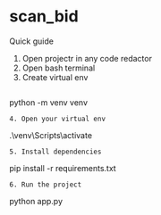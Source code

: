# scan_bid

Quick guide 

1. Open projectr in any code redactor
2. Open bash terminal
3. Create virtual env
   ```
python -m venv venv
```
4. Open your virtual env
```
   .\venv\Scripts\activate
```
5. Install dependencies
```
pip install -r requirements.txt
```
6. Run the project
```
python app.py
```
